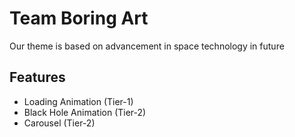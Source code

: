 # Team Boring Art

Our theme is based on advancement in space technology in future

## Features

- Loading Animation (Tier-1)
- Black Hole Animation (Tier-2)
- Carousel (Tier-2)
